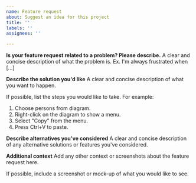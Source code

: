 ```yaml
---
name: Feature request
about: Suggest an idea for this project
title: ''
labels: ''
assignees: ''

---
```


**Is your feature request related to a problem? Please describe.**
A clear and concise description of what the problem is. Ex. I'm always frustrated when [...]

**Describe the solution you'd like**
A clear and concise description of what you want to happen.

If possible, list the steps you would like to take. For example:

1. Choose persons from diagram.
1. Right-click on the diagram to show a menu.
1. Select "Copy" from the menu.
1. Press Ctrl+V to paste.

**Describe alternatives you've considered**
A clear and concise description of any alternative solutions or features you've considered.

**Additional context**
Add any other context or screenshots about the feature request here.

If possible, include a screenshot or mock-up of what you would like to see.
